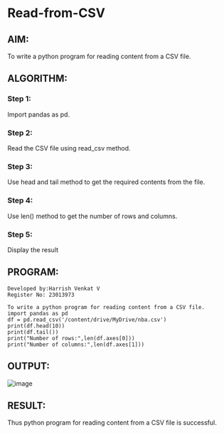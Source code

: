 # Read-from-CSV

## AIM:
To write a python program for reading content from a CSV file.

## ALGORITHM:
### Step 1:
Import pandas as pd.
### Step 2:
Read the CSV file using read_csv method.
### Step 3:
Use head and tail method to get the required contents from the file.
### Step 4:
Use len() method to get the number of rows and columns.
### Step 5:
Display the result

## PROGRAM:
```
Developed by:Harrish Venkat V
Register No: 23013973

To write a python program for reading content from a CSV file.
import pandas as pd
df = pd.read_csv('/content/drive/MyDrive/nba.csv')
print(df.head(10))
print(df.tail())
print("Number of rows:",len(df.axes[0]))
print("Number of columns:",len(df.axes[1]))
```

## OUTPUT:
![image](https://github.com/HarrishVenkat/Read-from-CSV/assets/144979588/d1d102c6-8938-482d-a0b2-3c39e7286e38)

## RESULT:
Thus python program for reading content from a CSV file is successful.
